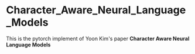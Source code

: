 # Character_Aware_Neural_Language_Models
This is the pytorch implement of Yoon Kim's paper **Character Aware Neural Language Models**
